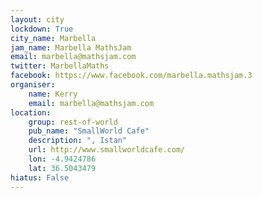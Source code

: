 ```yaml
---
layout: city                                           
lockdown: True
city_name: Marbella                                                             
jam_name: Marbella MathsJam
email: marbella@mathsjam.com
twitter: MarbellaMaths
facebook: https://www.facebook.com/marbella.mathsjam.3
organiser:
    name: Kerry
    email: marbella@mathsjam.com
location:
    group: rest-of-world
    pub_name: "SmallWorld Cafe"
    description: ", Istan"
    url: http://www.smallworldcafe.com/
    lon: -4.9424786
    lat: 36.5043479
hiatus: False
---
```

